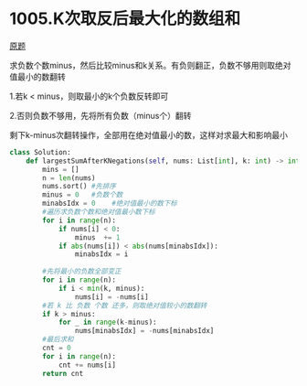# 1005.K次取反后最大化的数组和

[原题](https://leetcode-cn.com/problems/maximize-sum-of-array-after-k-negations/)

求负数个数minus，然后比较minus和k关系。有负则翻正，负数不够用则取绝对值最小的数翻转

1.若k < minus，则取最小的k个负数反转即可

2.否则负数不够用，先将所有负数（minus个）翻转

剩下k-minus次翻转操作，全部用在绝对值最小的数，这样对求最大和影响最小

```python
class Solution:
    def largestSumAfterKNegations(self, nums: List[int], k: int) -> int:
        mins = []
        n = len(nums)
        nums.sort() #先排序
        minus = 0   #负数个数
        minabsIdx = 0    #绝对值最小的数下标
        #遍历求负数个数和绝对值最小数下标
        for i in range(n):
            if nums[i] < 0:
                minus  += 1
            if abs(nums[i]) < abs(nums[minabsIdx]):
                minabsIdx = i
        
        #先将最小的负数全部变正
        for i in range(n):
            if i < min(k, minus):
                nums[i] = -nums[i]
        #若 k 比 负数 个数 还多，则取绝对值较小的数翻转
        if k > minus:
            for _ in range(k-minus):
                nums[minabsIdx] = -nums[minabsIdx]
        #最后求和
        cnt = 0
        for i in range(n):
            cnt += nums[i]
        return cnt
```




